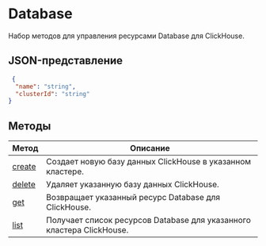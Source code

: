 # Database
Набор методов для управления ресурсами Database для ClickHouse.
## JSON-представление
```json 
 {
  "name": "string",
  "clusterId": "string"
}
```

## Методы
Метод | Описание
--- | ---
[create](create.md) | Создает новую базу данных ClickHouse в указанном кластере.
[delete](delete.md) | Удаляет указанную базу данных ClickHouse.
[get](get.md) | Возвращает указанный ресурс Database для ClickHouse.
[list](list.md) | Получает список ресурсов Database для указанного кластера ClickHouse.